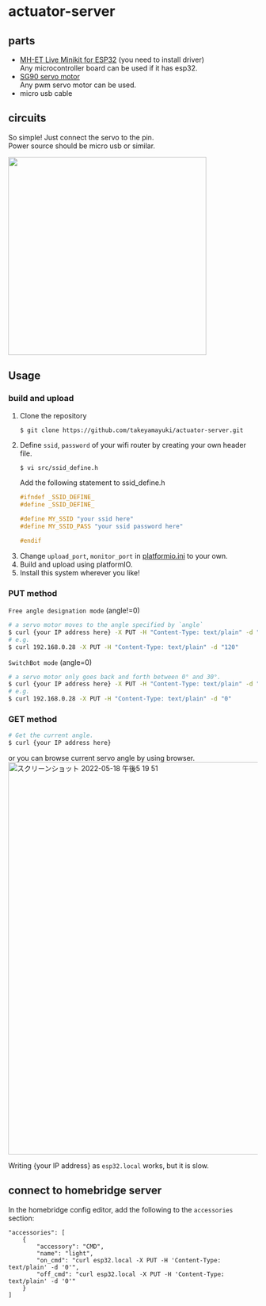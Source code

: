 # actuator-server

## parts
- [MH-ET Live Minikit for ESP32](https://ja.aliexpress.com/item/32815530502.html?spm=a2g0o.order_list.0.0.1b65585aAj7Hnv&gatewayAdapt=glo2jpn) (you need to install driver)  
    Any microcontroller board can be used if it has esp32.
- [SG90 servo motor](https://akizukidenshi.com/catalog/g/gM-08761/)  
    Any pwm servo motor can be used.
- micro usb cable

## circuits
So simple! Just connect the servo to the pin.  
Power source should be micro usb or similar.  

<img src="https://user-images.githubusercontent.com/22733958/168075794-8cf3f79c-53e5-4f6f-a2a7-b740d3d8c2b2.png" width="400">


## Usage

### build and upload
1. Clone the repository
    ```
    $ git clone https://github.com/takeyamayuki/actuator-server.git
    ```
2. Define `ssid`, `password` of your wifi router by creating your own header file.
    ```sh
    $ vi src/ssid_define.h
    ``` 
    Add the following statement to ssid_define.h
    ```cpp
    #ifndef _SSID_DEFINE_
    #define _SSID_DEFINE_

    #define MY_SSID "your ssid here"
    #define MY_SSID_PASS "your ssid password here"

    #endif
    ```
3. Change `upload_port`, `monitor_port` in [platformio.ini](platformio.ini) to your own.
4. Build and upload using platformIO.
5. Install this system wherever you like!  


### PUT method

`Free angle designation mode` (angle!=0)

```sh
# a servo motor moves to the angle specified by `angle`
$ curl {your IP address here} -X PUT -H "Content-Type: text/plain" -d "angle"
# e.g.
$ curl 192.168.0.28 -X PUT -H "Content-Type: text/plain" -d "120"
```

`SwitchBot mode` (angle=0)  

```sh
# a servo motor only goes back and forth between 0° and 30°.
$ curl {your IP address here} -X PUT -H "Content-Type: text/plain" -d "0"
# e.g.
$ curl 192.168.0.28 -X PUT -H "Content-Type: text/plain" -d "0"
```

### GET method

```sh
# Get the current angle.
$ curl {your IP address here}
```
or you can browse current servo angle by using browser.
<img width="792" alt="スクリーンショット 2022-05-18 午後5 19 51" src="https://user-images.githubusercontent.com/22733958/169011735-fc1e0e40-9b51-48f4-82f2-e8c700f44f8a.png">



Writing {your IP address} as `esp32.local` works, but it is slow.

## connect to homebridge server
In the homebridge config editor, add the following to the `accessories` section:
```
"accessories": [
    {
        "accessory": "CMD",
        "name": "light",
        "on_cmd": "curl esp32.local -X PUT -H 'Content-Type: text/plain' -d '0'",
        "off_cmd": "curl esp32.local -X PUT -H 'Content-Type: text/plain' -d '0'"
    }
]
```
